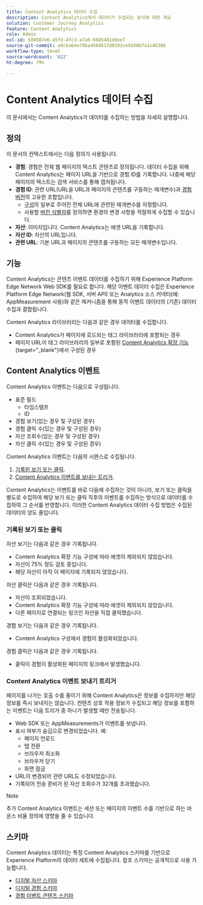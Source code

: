 ```yaml
---
title: Content Analytics 데이터 수집
description: Content Analytics에서 데이터가 수집되는 방식에 대한 개요
solution: Customer Journey Analytics
feature: Content Analytics
role: Admin
exl-id: 584587e6-45fd-4fc3-a7a6-6685481ddee7
source-git-commit: e8cba64e706a456861fd8392ce9260b7a1c4636b
workflow-type: tm+mt
source-wordcount: '622'
ht-degree: 79%

---
```


# Content Analytics 데이터 수집

이 문서에서는 Content Analytics가 데이터를 수집하는 방법을 자세히 설명합니다.

## 정의

이 문서의 컨텍스트에서는 다음 정의가 사용됩니다.

* **경험**: 경험은 전체 웹 페이지의 텍스트 콘텐츠로 정의됩니다. 데이터 수집을 위해 Content Analytics는 페이지 URL을 기반으로 경험 ID를 기록합니다. 나중에 해당 페이지의 텍스트는 검색 서비스를 통해 캡처됩니다.
* **경험 ID**: 관련 URL(URL을 URL과 페이지의 콘텐츠를 구동하는 매개변수)과 [경험 버전](manual.md#versioning)의 고유한 조합입니다.
   * [구성](configuration.md)의 일부로 주어진 전체 URL에 관련된 매개변수를 지정합니다.
   * 사용할 [버전 식별자](manual.md#versioning)를 정의하면 환경의 변경 사항을 적절하게 수집할 수 있습니다.
* **자산**: 이미지입니다. Content Analytics는 에셋 URL을 기록합니다.
* **자산 ID**: 자산의 URL입니다.
* **관련 URL**: 기본 URL과 페이지의 콘텐츠를 구동하는 모든 매개변수입니다.


## 기능

Content Analytics는 콘텐츠 이벤트 데이터를 수집하기 위해 Experience Platform Edge Network Web SDK를 필요로 합니다. 해당 이벤트 데이터 수집은 Experience Platform Edge Network(웹 SDK, 서버 API) 또는 Analytics 소스 커넥터(예: AppMeasurement 사용)와 같은 메커니즘을 통해 동작 이벤트 데이터의 (기존) 데이터 수집과 결합됩니다.

Content Analytics 라이브러리는 다음과 같은 경우 데이터를 수집합니다.

* Content Analytics가 페이지에 로드되는 태그 라이브러리에 포함되는 경우
* 페이지 URL이 태그 라이브러리의 일부로 포함된 [Content Analytics 확장 기능](https://experienceleague.adobe.com/ko/docs/experience-platform/tags/extensions/client/content-analytics/overview){target="_blank"}에서 구성된 경우


## Content Analytics 이벤트

Content Analytics 이벤트는 다음으로 구성됩니다.

* 표준 필드
   * 타임스탬프
   * ID
* 경험 보기(있는 경우 및 구성된 경우)
* 경험 클릭 수(있는 경우 및 구성된 경우)
* 자산 조회수(있는 경우 및 구성된 경우)
* 자산 클릭 수(있는 경우 및 구성된 경우)

Content Analytics 이벤트는 다음의 시퀀스로 수집됩니다.

1. [기록된 보기 또는 클릭](#recorded-view-or-click).
1. [Content Analytics 이벤트를 보내는 트리거](#trigger-to-send-a-content-analytics-event).

Content Analytics는 이벤트를 바로 다음에 수집하는 것이 아니라, 보기 또는 클릭을 별도로 수집하여 해당 보기 또는 클릭 직후의 이벤트를 수집하는 방식으로 데이터를 수집하여 그 순서를 반영합니다. 이러한 Content Analytics 데이터 수집 방법은 수집된 데이터의 양도 줄입니다.

### 기록된 보기 또는 클릭

자산 보기는 다음과 같은 경우 기록됩니다.

* Content Analytics 확장 기능 구성에 따라 에셋이 제외되지 않았습니다.
* 자산이 75% 정도 검토 중입니다.
* 해당 자산이 아직 이 페이지에 기록되지 않았습니다.

자산 클릭은 다음과 같은 경우 기록됩니다.

* 자산이 조회되었습니다.
* Content Analytics 확장 기능 구성에 따라 에셋이 제외되지 않았습니다.
* 다른 페이지로 연결되는 링크인 자산을 직접 클릭했습니다.

경험 보기는 다음과 같은 경우 기록됩니다.

* Content Analytics 구성에서 경험이 활성화되었습니다.

경험 클릭은 다음과 같은 경우 기록됩니다.

* 클릭이 경험이 활성화된 페이지의 링크에서 발생했습니다.


### Content Analytics 이벤트 보내기 트리거

페이지를 나가는 호출 수를 줄이기 위해 Content Analytics은 정보를 수집하지만 해당 정보를 즉시 보내지는 않습니다. 컨텐츠 상호 작용 정보가 수집되고 해당 정보를 포함하는 이벤트는 다음 트리거 중 하나가 발생할 때만 전송됩니다.

* Web SDK 또는 AppMeasurements가 이벤트를 보냅니다.
* 표시 여부가 숨김으로 변경되었습니다. 예:
   * 페이지 언로드
   * 탭 전환
   * 브라우저 최소화
   * 브라우저 닫기
   * 화면 잠금
* URL이 변경되어 관련 URL도 수정되었습니다.
* 기록되어 전송 준비가 된 자산 조회수가 32개를 초과했습니다.

>[!NOTE]
>
>추가 Content Analytics 이벤트는 세션 또는 페이지의 이벤트 수를 기반으로 하는 바운스 비율 정의에 영향을 줄 수 있습니다.
>


## 스키마

Content Analytics 데이터는 특정 Content Analytics 스키마를 기반으로 Experience Platform의 데이터 세트에 수집됩니다. 참조 스키마는 공개적으로 사용 가능합니다.

* [디지털 자산 스키마](https://github.com/adobe/xdm/blob/master/components/classes/digital-asset.schema.json)
* [디지털 경험 스키마](https://github.com/adobe/xdm/blob/master/components/classes/digital-experience.schema.json)
* [경험 이벤트 콘텐츠 스키마](https://github.com/adobe/xdm/blob/master/components/fieldgroups/experience-event/experienceevent-content.schema.json)
